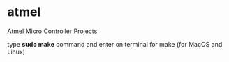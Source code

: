 # atmel
Atmel Micro Controller Projects

type **sudo make** command and enter on terminal for make (for MacOS and Linux)
